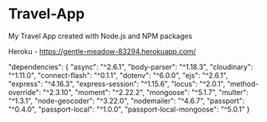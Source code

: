 # Travel-App
My Travel App created with Node.js and NPM packages


Heroku - https://gentle-meadow-83294.herokuapp.com/

  "dependencies": {
    "async": "^2.6.1",
    "body-parser": "^1.18.3",
    "cloudinary": "^1.11.0",
    "connect-flash": "^0.1.1",
    "dotenv": "^6.0.0",
    "ejs": "^2.6.1",
    "express": "^4.16.3",
    "express-session": "^1.15.6",
    "locus": "^2.0.1",
    "method-override": "^2.3.10",
    "moment": "^2.22.2",
    "mongoose": "^5.1.7",
    "multer": "^1.3.1",
    "node-geocoder": "^3.22.0",
    "nodemailer": "^4.6.7",
    "passport": "^0.4.0",
    "passport-local": "^1.0.0",
    "passport-local-mongoose": "^5.0.1"
  }

